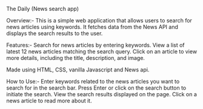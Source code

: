 The Daily (News search app)

Overview:-
This is a simple web application that allows users to search for news articles using keywords. It fetches data from the News API and displays the search results to the user.

Features:-
Search for news articles by entering keywords.
View a list of latest 12 news articles matching the search query.
Click on an article to view more details, including the title, description, and image.

Made using HTML, CSS, vanilla Javascript and News api.

How to Use:-
Enter keywords related to the news articles you want to search for in the search bar.
Press Enter or click on the search button to initiate the search.
View the search results displayed on the page.
Click on a news article to read more about it.

